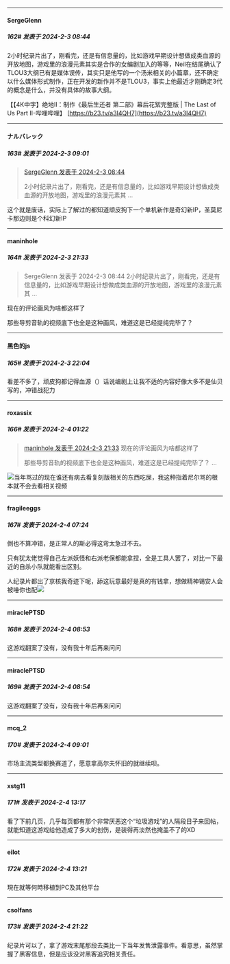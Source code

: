 
*****

####  SergeGlenn  
##### 162#       发表于 2024-2-3 08:44

2小时纪录片出了，刚看完，还是有信息量的，比如游戏早期设计想做成类血源的开放地图，游戏里的浪漫元素其实是合作的女编剧加入的等等，Neil在结尾确认了TLOU3大纲已有是媒体误传，其实只是他写的一个汤米相关的小篇章，还不确定以什么媒体形式制作，正在开发的新作并不是TLOU3，事实上他最近才刚确定3代的概念是什么，并没有具体的故事大纲。

【【4K中字】绝地II：制作《最后生还者 第二部》幕后花絮完整版 | The Last of Us Part II-哔哩哔哩】 [https://b23.tv/a3I4QH7](https://b23.tv/a3I4QH7)


*****

####  ナルバレック  
##### 163#       发表于 2024-2-3 09:01

<blockquote><a href="httphttps://bbs.saraba1st.com/2b/forum.php?mod=redirect&amp;goto=findpost&amp;pid=63868282&amp;ptid=2155748" target="_blank">SergeGlenn 发表于 2024-2-3 08:44</a>

2小时纪录片出了，刚看完，还是有信息量的，比如游戏早期设计想做成类血源的开放地图，游戏里的浪漫元素其 ...</blockquote>
这个就是废话，实际上了解过的都知道顽皮狗下一个单机新作是奇幻新IP，圣莫尼卡那边则是个科幻新IP


*****

####  maninhole  
##### 164#       发表于 2024-2-3 21:33

<blockquote>SergeGlenn 发表于 2024-2-3 08:44
2小时纪录片出了，刚看完，还是有信息量的，比如游戏早期设计想做成类血源的开放地图，游戏里的浪漫元素其 ...</blockquote>
现在的评论画风为啥都这样了

那些导剪音轨的视频底下也全是这种画风，难道这是已经提纯完毕了？


*****

####  黑色的js  
##### 165#       发表于 2024-2-3 22:04

看差不多了，顽皮狗都记得血源（）话说编剧上让我不适的内容好像大多不是仙贝写的，冲错战犯力


*****

####  roxassix  
##### 166#       发表于 2024-2-4 01:22

<blockquote><a href="httphttps://bbs.saraba1st.com/2b/forum.php?mod=redirect&amp;goto=findpost&amp;pid=63873420&amp;ptid=2155748" target="_blank">maninhole 发表于 2024-2-3 21:33</a>
现在的评论画风为啥都这样了

那些导剪音轨的视频底下也全是这种画风，难道这是已经提纯完毕了？ ...</blockquote>
<img src="https://static.saraba1st.com/image/smiley/face2017/067.png" referrerpolicy="no-referrer">当年骂过的现在谁还有病去看复刻版相关的东西吃屎，我这种指着尼尔骂的根本就不会去看相关视频


*****

####  fragileeggs  
##### 167#       发表于 2024-2-4 07:24

倒也不算冲错，是正常人的斯必得这弯太急过不去。

只有犹太佬觉得自己左派妖怪和右派老保都能拿捏，全是工具人罢了，对比一下最近的自杀小队就能看出区别。

人纪录片都出了京核我奇迹下呢，舔这玩意最好是真的有钱拿，想做精神锡安人会被唾你也配<img src="https://static.saraba1st.com/image/smiley/face2017/243.gif" referrerpolicy="no-referrer">


*****

####  miraclePTSD  
##### 168#       发表于 2024-2-4 08:53

这游戏翻案了没有，没有我十年后再来问问

*****

####  miraclePTSD  
##### 169#       发表于 2024-2-4 08:54

这游戏翻案了没有，没有我十年后再来问问

*****

####  mcq_2  
##### 170#       发表于 2024-2-4 09:01

市场主流类型都换赛道了，愿意拿高尔夫怀旧的就继续呗。


*****

####  xstg11  
##### 171#       发表于 2024-2-4 13:17

看了下前几页，几乎每页都有那个非常厌恶这个“垃圾游戏”的人隔段日子来回帖，就能知道这游戏给他造成了多大的创伤，是装得再淡然也掩盖不了的XD

*****

####  eilot  
##### 172#       发表于 2024-2-4 13:21

現在就等何時移植到PC及其他平台


*****

####  csolfans  
##### 173#       发表于 2024-2-4 21:22

纪录片可以了，拿了游戏末尾那段去类比一下当年发售泄露事件。看意思，虽然掌握了黑客信息，但是应该没对黑客追究相关责任。

